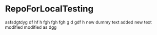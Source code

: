 # RepoForLocalTesting
asfsdgtdyg
df
hf
h
fgh
fgh
fgh
g
d
gdf
h
new dummy text
added new text
modified
modified
as
dgg
